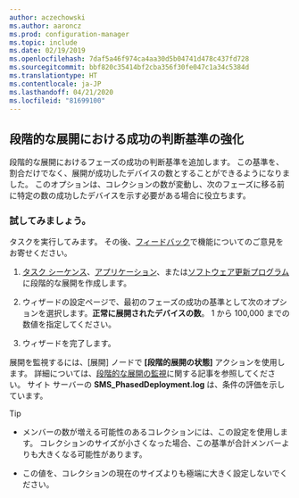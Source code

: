 ```yaml
---
author: aczechowski
ms.author: aaroncz
ms.prod: configuration-manager
ms.topic: include
ms.date: 02/19/2019
ms.openlocfilehash: 7daf5a46f974ca4aa30d5b04741d478c437fd728
ms.sourcegitcommit: bbf820c35414bf2cba356f30fe047c1a34c5384d
ms.translationtype: HT
ms.contentlocale: ja-JP
ms.lasthandoff: 04/21/2020
ms.locfileid: "81699100"
---
```

## <a name="improvement-to-phased-deployment-success-criteria"></a><a name="bkmk_pod"></a> 段階的な展開における成功の判断基準の強化
<!--3555946-->

段階的な展開におけるフェーズの成功の判断基準を追加します。 この基準を、割合だけでなく、展開が成功したデバイスの数とすることができるようになりました。 このオプションは、コレクションの数が変動し、次のフェーズに移る前に特定の数の成功したデバイスを示す必要がある場合に役立ちます。


### <a name="try-it-out"></a>試してみましょう。

タスクを実行してみます。 その後、[フィードバック](../../../../understand/find-help.md#product-feedback)で機能についてのご意見をお寄せください。

1. [タスク シーケンス](../../../../../osd/deploy-use/create-phased-deployment-for-task-sequence.md)、[アプリケーション](../../../../../osd/deploy-use/create-phased-deployment-for-task-sequence.md?toc=/sccm/app/toc.json&bc=/sccm/app/breadcrumb/toc.json)、または[ソフトウェア更新プログラム](../../../../../osd/deploy-use/create-phased-deployment-for-task-sequence.md?toc=/sccm/sum/toc.json&bc=/sccm/sum/breadcrumb/toc.json)に段階的な展開を作成します。  

2. ウィザードの設定ページで、最初のフェーズの成功の基準として次のオプションを選択します。**正常に展開されたデバイスの数**。 1 から 100,000 までの数値を指定してください。  

3. ウィザードを完了します。  

展開を監視するには、[展開] ノードで **[段階的展開の状態]** アクションを使用します。 詳細については、[段階的な展開の監視](../../../../../osd/deploy-use/manage-monitor-phased-deployments.md#bkmk_monitor)に関する記事を参照してください。 サイト サーバーの **SMS_PhasedDeployment.log** は、条件の評価を示しています。

> [!Tip]  
> - メンバーの数が増える可能性のあるコレクションには、この設定を使用します。 コレクションのサイズが小さくなった場合、この基準が合計メンバーよりも大きくなる可能性があります。 
> 
> - この値を、コレクションの現在のサイズよりも極端に大きく設定しないでください。  

